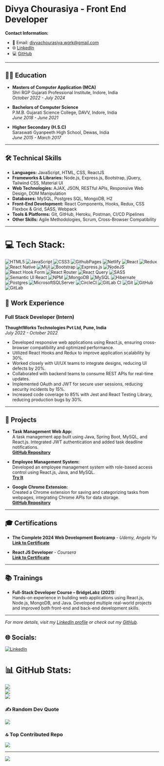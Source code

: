 

# Divya Chourasiya - Front End Developer

**Contact Information:**
- 📧 Email: [divyachourasiya.work@gmail.com](mailto:divyachourasiya.work@gmail.com)
- 🌐 [LinkedIn](https://www.linkedin.com/in/divya-chourasiya)
- 💻 [GitHub](https://github.com/divyanaC999)

---

## 👩‍🎓 Education

- **Masters of Computer Application (MCA)**  
  Shri RGP Gujarati Professional Institute, Indore, India  
  *October 2022 - July 2024*

- **Bachelors of Computer Science**  
  P.M.B. Gujarati Science College, DAVV, Indore, India  
  *June 2018 - June 2021*

- **Higher Secondary (H.S.C)**  
  Saraswati Gyanpeeth High School, Dewas, India  
  *June 2015 - March 2017*

---

## 🛠️ Technical Skills

- **Languages:** JavaScript, HTML, CSS, ReactJS  
- **Frameworks & Libraries:** Node.js, Express.js, Bootstrap, jQuery, Tailwind CSS, Material UI  
- **Web Technologies:** AJAX, JSON, RESTful APIs, Responsive Web Design, DOM Manipulation  
- **Databases:** MySQL, Postgres SQL, MongoDB, H2  
- **Front-End Development:** React Components, Hooks, Redux, CSS Flexbox & Grid, SASS, Webpack  
- **Tools & Platforms:** Git, GitHub, Heroku, Postman, CI/CD Pipelines  
- **Other Skills:** Agile Methodologies, Scrum, Cross-Browser Compatibility

---
# 💻 Tech Stack:
![HTML5](https://img.shields.io/badge/html5-%23E34F26.svg?style=for-the-badge&logo=html5&logoColor=white) ![JavaScript](https://img.shields.io/badge/javascript-%23323330.svg?style=for-the-badge&logo=javascript&logoColor=%23F7DF1E) ![CSS3](https://img.shields.io/badge/css3-%231572B6.svg?style=for-the-badge&logo=css3&logoColor=white) ![GithubPages](https://img.shields.io/badge/github%20pages-121013?style=for-the-badge&logo=github&logoColor=white) ![Netlify](https://img.shields.io/badge/netlify-%23000000.svg?style=for-the-badge&logo=netlify&logoColor=#00C7B7) ![React](https://img.shields.io/badge/react-%2320232a.svg?style=for-the-badge&logo=react&logoColor=%2361DAFB) ![Redux](https://img.shields.io/badge/redux-%23593d88.svg?style=for-the-badge&logo=redux&logoColor=white) ![React Native](https://img.shields.io/badge/react_native-%2320232a.svg?style=for-the-badge&logo=react&logoColor=%2361DAFB) ![MUI](https://img.shields.io/badge/MUI-%230081CB.svg?style=for-the-badge&logo=mui&logoColor=white) ![Bootstrap](https://img.shields.io/badge/bootstrap-%238511FA.svg?style=for-the-badge&logo=bootstrap&logoColor=white) ![Express.js](https://img.shields.io/badge/express.js-%23404d59.svg?style=for-the-badge&logo=express&logoColor=%2361DAFB) ![NodeJS](https://img.shields.io/badge/node.js-6DA55F?style=for-the-badge&logo=node.js&logoColor=white) ![React Hook Form](https://img.shields.io/badge/React%20Hook%20Form-%23EC5990.svg?style=for-the-badge&logo=reacthookform&logoColor=white) ![React Router](https://img.shields.io/badge/React_Router-CA4245?style=for-the-badge&logo=react-router&logoColor=white) ![React Query](https://img.shields.io/badge/-React%20Query-FF4154?style=for-the-badge&logo=react%20query&logoColor=white) ![SASS](https://img.shields.io/badge/SASS-hotpink.svg?style=for-the-badge&logo=SASS&logoColor=white) ![Semantic UI React](https://img.shields.io/badge/Semantic%20UI%20React-%2335BDB2.svg?style=for-the-badge&logo=SemanticUIReact&logoColor=white) ![NPM](https://img.shields.io/badge/NPM-%23CB3837.svg?style=for-the-badge&logo=npm&logoColor=white) ![MongoDB](https://img.shields.io/badge/MongoDB-%234ea94b.svg?style=for-the-badge&logo=mongodb&logoColor=white) ![MySQL](https://img.shields.io/badge/mysql-4479A1.svg?style=for-the-badge&logo=mysql&logoColor=white) ![Hibernate](https://img.shields.io/badge/Hibernate-59666C?style=for-the-badge&logo=Hibernate&logoColor=white) ![Postgres](https://img.shields.io/badge/postgres-%23316192.svg?style=for-the-badge&logo=postgresql&logoColor=white) ![MicrosoftSQLServer](https://img.shields.io/badge/Microsoft%20SQL%20Server-CC2927?style=for-the-badge&logo=microsoft%20sql%20server&logoColor=white) ![CircleCI](https://img.shields.io/badge/circleci-%23161616.svg?style=for-the-badge&logo=circleci&logoColor=white) ![GitLab CI](https://img.shields.io/badge/gitlab%20CI-%23181717.svg?style=for-the-badge&logo=gitlab&logoColor=white) ![Git](https://img.shields.io/badge/git-%23F05033.svg?style=for-the-badge&logo=git&logoColor=white) ![GitHub](https://img.shields.io/badge/github-%23121011.svg?style=for-the-badge&logo=github&logoColor=white) ![GitLab](https://img.shields.io/badge/gitlab-%23181717.svg?style=for-the-badge&logo=gitlab&logoColor=white)
## 💼 Work Experience

### Full Stack Developer (Intern)  
**ThoughtWorks Technologies Pvt Ltd, Pune, India**  
*July 2022 - October 2022*

- Developed responsive web applications using React.js, ensuring cross-browser compatibility and optimized performance.
- Utilized React Hooks and Redux to improve application scalability by 30%.
- Worked closely with UI/UX teams to integrate designs, reducing UI defects by 20%.
- Collaborated with backend teams to consume REST APIs for real-time updates.
- Implemented OAuth and JWT for secure user sessions, reducing security incidents by 15%.
- Increased code coverage to 85% with Jest and React Testing Library, reducing production bugs by 30%.

---

## 📂 Projects

- **Task Management Web App:**  
  A task management app built using Java, Spring Boot, MySQL, and React.js. Integrated JWT authentication and added task deadline notifications.  
  **[GitHub Repository](https://github.com/divyanaC999)**

- **Employee Management System:**  
  Developed an employee management system with role-based access control using React.js, Java, and MySQL.  
  **[Try It](#)**

- **Google Chrome Extension:**  
  Created a Chrome extension for saving and categorizing tasks from webpages, integrating Chrome APIs for data storage.  
  **[GitHub Repository](https://github.com/divyanaC999)**

---

## 🎓 Certifications

- **The Complete 2024 Web Development Bootcamp** - *Udemy, Angela Yu*  
  **[Link to Certificate](#)**

- **React JS Developer** - *Coursera*  
  **[Link to Certificate](#)**

---

## 📚 Trainings

- **Full-Stack Developer Course – BridgeLabz (2021):**  
  Hands-on experience in building web applications using React.js, Node.js, MongoDB, and Java. Developed multiple real-world projects and improved both front-end and back-end development skills.

---

*For more details, visit my [LinkedIn profile](https://www.linkedin.com/in/divya-chourasiya) or check out my [GitHub](https://github.com/divyanaC999).*
## 🌐 Socials:
[![LinkedIn](https://img.shields.io/badge/LinkedIn-%230077B5.svg?logo=linkedin&logoColor=white)](https://linkedin.com/in/https://www.linkedin.com/in/divya-chourasiya-7595b522b/) 


# 📊 GitHub Stats:
![](https://github-readme-stats.vercel.app/api?username=divyanaC999&theme=dark&hide_border=false&include_all_commits=false&count_private=false)<br/>
![](https://github-readme-streak-stats.herokuapp.com/?user=divyanaC999&theme=dark&hide_border=false)<br/>
![](https://github-readme-stats.vercel.app/api/top-langs/?username=divyanaC999&theme=dark&hide_border=false&include_all_commits=false&count_private=false&layout=compact)

### ✍️ Random Dev Quote
![](https://quotes-github-readme.vercel.app/api?type=horizontal&theme=light)

### 🔝 Top Contributed Repo
![](https://github-contributor-stats.vercel.app/api?username=divyanaC999&limit=5&theme=dark&combine_all_yearly_contributions=true)

---
[![](https://visitcount.itsvg.in/api?id=divyanaC999&icon=0&color=0)](https://visitcount.itsvg.in)
